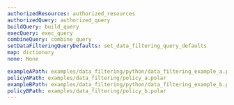 ```yaml
---
authorizedResources: authorized_resources
authorizedQuery: authorized_query
buildQuery: build_query
execQuery: exec_query
combineQuery: combine_query
setDataFilteringQueryDefaults: set_data_filtering_query_defaults
map: dictionary
none: None

exampleAPath: examples/data_filtering/python/data_filtering_example_a.py
policyAPath: examples/data_filtering/policy_a.polar
exampleBPath: examples/data_filtering/python/data_filtering_example_b.py
policyBPath: examples/data_filtering/policy_b.polar
---
```

